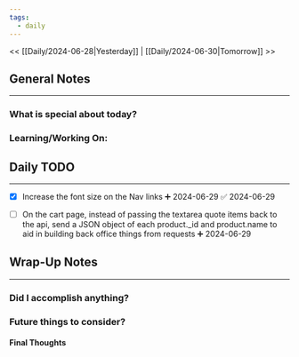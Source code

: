 ```yaml
---
tags:
  - daily
---
```

<< [[Daily/2024-06-28|Yesterday]] |  [[Daily/2024-06-30|Tomorrow]] >>

## General Notes
---
### What is special about today?


### Learning/Working On:



## Daily TODO
---
- [x] Increase the font size on the Nav links ➕ 2024-06-29 ✅ 2024-06-29
- [ ] On the cart page, instead of passing the textarea quote items back to the api, send a JSON object of each product._id and product.name to aid in building back office things from requests ➕ 2024-06-29


## Wrap-Up Notes
---
### Did I accomplish anything?
### Future things to consider?
#### Final Thoughts

